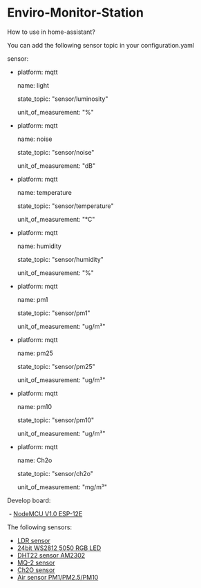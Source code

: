 # Enviro-Monitor-Station

 How to use in home-assistant?
 
 You can add the following sensor topic in your configuration.yaml
 
 sensor:
 
  - platform: mqtt
  
    name: light
    
    state_topic: "sensor/luminosity"
    
    unit_of_measurement: "%"
    
  - platform: mqtt
  
    name: noise
    
    state_topic: "sensor/noise"
    
    unit_of_measurement: "dB"
    
  - platform: mqtt
   
    name: temperature
    
    state_topic: "sensor/temperature"
    
    unit_of_measurement: "°C"
    
  - platform: mqtt
  
    name: humidity
    
    state_topic: "sensor/humidity"
    
    unit_of_measurement: "%"
 
  - platform: mqtt
 
    name: pm1
    
    state_topic: "sensor/pm1"
    
    unit_of_measurement: "ug/m³"
    
  - platform: mqtt
  
    name: pm25
    
    state_topic: "sensor/pm25"
    
    unit_of_measurement: "ug/m³"
    
  - platform: mqtt
  
    name: pm10
    
    state_topic: "sensor/pm10"
    
    unit_of_measurement: "ug/m³"    
      
  - platform: mqtt
    
    name: Ch2o
    
    state_topic: "sensor/ch2o"
    
    unit_of_measurement: "mg/m³"
    

Develop board:

  - [NodeMCU V1.0 ESP-12E](https://detail.tmall.com/item.htm?id=535588732894&spm=a1z09.2.0.0.kPM6Dz&_u=cktg8o8364)
  
The following sensors:

  - [LDR sensor](https://item.taobao.com/item.htm?spm=2013.1.20141002.5.duusCn&scm=1007.10009.70205.100200300000001&id=531468405248&pvid=dccb63ed-4bc3-4cb6-bc94-2e1cae9f4917)
  - [24bit WS2812 5050 RGB LED](https://item.taobao.com/item.htm?spm=a1z09.2.0.0.kPM6Dz&id=540785401008&_u=cktg8o42f1)
  - [DHT22 sensor AM2302](https://item.taobao.com/item.htm?spm=a1z10.5-c.w4002-14162336577.22.MHbiq5&id=543447398813)
  - [MQ-2 sensor](https://item.taobao.com/item.htm?spm=a1z10.5-c.w4002-14162336577.18.9clTO2&id=531451462058)
  - [Ch2O sensor](https://item.taobao.com/item.htm?spm=a1z09.2.0.0.kPM6Dz&id=526919367835&_u=cktg8oc609)
  - [Air sensor PM1/PM2.5/PM10](https://item.taobao.com/item.htm?spm=a1z09.2.0.0.kPM6Dz&id=526939702749&_u=cktg8o8b1e)
  

